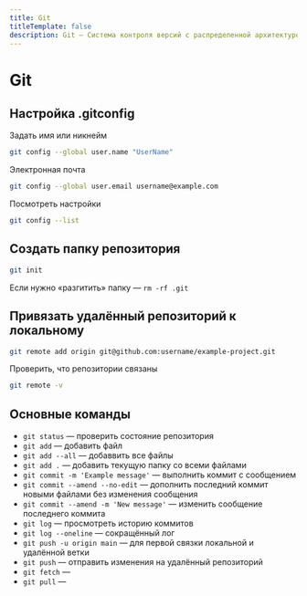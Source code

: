 ```yaml
---
title: Git
titleTemplate: false
description: Git — Система контроля версий с распределенной архитектурой.
---
```


# Git

## Настройка .gitconfig
Задать имя или никнейм
```sh
git config --global user.name "UserName"
```
Электронная почта
```sh
git config --global user.email username@example.com
```
Посмотреть настройки
```sh
git config --list
```

## Создать папку репозитория
```sh
git init
```
Если нужно «разгитить» папку — `rm -rf .git`

## Привязать удалённый репозиторий к локальному
```sh
git remote add origin git@github.com:username/example-project.git
```
Проверить, что репозитории связаны
```sh
git remote -v
```

## Основные команды
- `git status` — проверить состояние репозитория
- `git add` — добавить файл
- `git add --all` — добаввить все файлы
- `git add .` — добавить текущую папку со всеми файлами
- `git commit -m 'Example message'` — выполнить коммит с сообщением
- `git commit --amend --no-edit` — дополнить последний коммит новыми файлами без изменения сообщения
- `git commit --amend -m 'New message'` — изменить сообщение последнего коммита
- `git log` — просмотреть историю коммитов
- `git log --oneline` — сокращённый лог
- `git push -u origin main` — для первой связки локальной и удалённой ветки
- `git push` — отправить изменения на удалённый репозиторий
- `git fetch` — 
- `git pull` — 
